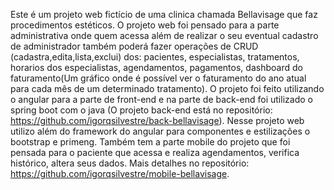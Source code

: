 Este é um projeto web fictício de uma clinica chamada Bellavisage que faz procedimentos estéticos. O projeto web foi pensado para a parte administrativa onde quem acessa além de realizar o seu eventual cadastro de administrador também poderá fazer operações de CRUD (cadastra,edita,lista,exclui) dos:
pacientes, especialistas, tratamentos, horarios dos especialistas, agendamentos, pagamentos, dashboard do faturamento(Um gráfico onde é possível ver o faturamento do ano atual para cada mês de um determinado tratamento). 
O projeto foi feito utilizando o angular para a parte de front-end e na parte de back-end foi utilizado o spring boot com o java (O projeto back-end está no repositório: https://github.com/igorqsilvestre/back-bellavisage).
Nesse projeto web utilizo além do framework do angular para componentes e estilizações o bootstrap e primeng.
Também tem a parte mobile do projeto que foi pensada para o paciente que acessa e realiza agendamentos, verifica histórico, altera seus dados. Mais detalhes no repositório: https://github.com/igorqsilvestre/mobile-bellavisage.
